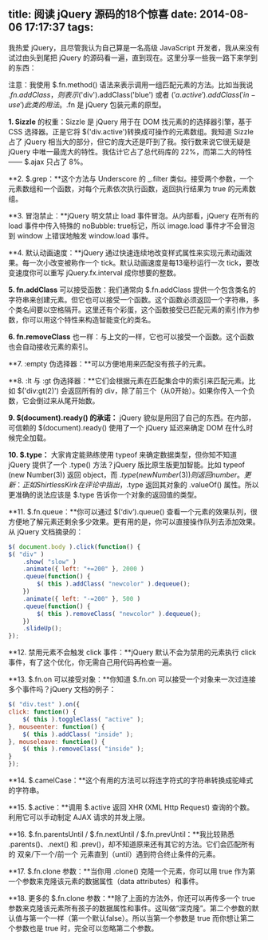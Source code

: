 title: 阅读 jQuery 源码的18个惊喜
date: 2014-08-06 17:17:37
tags:
---

我热爱 jQuery，且尽管我认为自己算是一名高级 JavaScript 开发者，我从来没有试过由头到尾把 jQuery 的源码看一遍，直到现在。这里分享一些我一路下来学到的东西：

注意：我使用 $.fn.method() 语法来表示调用一组匹配元素的方法。比如当我说 $.fn.addClass，则表示$('div').addClass('blue') 或者 $('a.active').addClass('in-use') 此类的用法。$.fn 是 jQuery 包装元素的原型。

**1. Sizzle** 的权重：Sizzle 是 jQuery 用于在 DOM 找元素的的选择器引擎，基于 CSS 选择器。正是它将 $('div.active')转换成可操作的元素数组。我知道 Sizzle 占了 jQuery 相当大的部分，但它的庞大还是吓到了我。按行数来说它很无疑是 jQuery 中唯一最庞大的特性。我估计它占了总代码库的 22%，而第二大的特性—— $.ajax 只占了 8%。

**2. $.grep：**这个方法与 Underscore 的 _.filter 类似。接受两个参数，一个元素数组和一个函数，对每个元素依次执行函数，返回执行结果为 true 的元素数组。

**3. 冒泡禁止：**jQuery 明文禁止 load 事件冒泡。从内部看，jQuery 在所有的 load 事件中传入特殊的 noBubble: true标记，所以 image.load 事件才不会冒泡到 window 上错误地触发 window.load 事件。

**4. 默认动画速度：**jQuery 通过快速连续地改变样式属性来实现元素动画效果。每一次小改变被称作一个 tick。默认动画速度是每13毫秒运行一次 tick，要改变速度你可以重写 jQuery.fx.interval 成你想要的整数。

**5. fn.addClass** 可以接受函数：我们通常向 $.fn.addClass 提供一个包含类名的字符串来创建元素。但它也可以接受一个函数。这个函数必须返回一个字符串，多个类名间要以空格隔开。这里还有个彩蛋，这个函数接受已匹配元素的索引作为参数，你可以用这个特性来构造智能变化的类名。

**6. fn.removeClass** 也一样：与上文的一样，它也可以接受一个函数。这个函数也会自动接收元素的索引。

**7. :empty 伪选择器：**可以方便地用来匹配没有孩子的元素。

**8. :lt 与 :gt 伪选择器：**它们会根据元素在匹配集合中的索引来匹配元素。比如 $('div:gt(2)') 会返回所有的 div，除了前三个（从0开始）。如果你传入一个负数，它会倒过来从尾开始数。

**9. $(document).ready() 的承诺：** jQuery 貌似是用回了自己的东西。在内部，可信赖的 $(document).ready() 使用了一个 jQuery 延迟来确定 DOM 在什么时候完全加载。

**10. $.type：** 大家肯定能熟练使用 typeof 来确定数据类型，但你知不知道 jQuery 提供了一个 .type() 方法？jQuery 版比原生版更加智能。比如 typeof (new Number(3)) 返回 object，而 $.type(new Number(3)) 则返回 number。更新：正如 ShirtlessKirk 在评论中指出，$.type 返回其对象的 .valueOf() 属性。所以更准确的说法应该是 $.type 告诉你一个对象的返回值的类型。

**11. $.fn.queue：**你可以通过 $(‘div’).queue() 查看一个元素的效果队列，很方便地了解元素还剩余多少效果。更有用的是，你可以直接操作队列去添加效果。从 jQuery 文档摘录的：
```javascript
$( document.body ).click(function() {
$( "div" )
    .show( "slow" )
    .animate({ left: "+=200" }, 2000 )
    .queue(function() {
        $( this ).addClass( "newcolor" ).dequeue();
    })
    .animate({ left: "-=200" }, 500 )
    .queue(function() {
        $( this ).removeClass( "newcolor" ).dequeue();
    })
    .slideUp();
});
```
**12. 禁用元素不会触发 click 事件：**jQuery 默认不会为禁用的元素执行 click 事件，有了这个优化，你无需自己用代码再检查一遍。

**13. $.fn.on 可以接受对象：**你知道 $.fn.on 可以接受一个对象来一次过连接多个事件吗？jQuery 文档的例子：
```javascript
$( "div.test" ).on({
click: function() {
    $( this ).toggleClass( "active" );
}, mouseenter: function() {
    $( this ).addClass( "inside" );
}, mouseleave: function() {
    $( this ).removeClass( "inside" );
}
});
```
**14. $.camelCase：**这个有用的方法可以将连字符式的字符串转换成驼峰式的字符串。

**15. $.active：**调用 $.active 返回 XHR (XML Http Request) 查询的个数。利用它可以手动制定 AJAX 请求的并发上限。

**16. $.fn.parentsUntil / $.fn.nextUntil / $.fn.prevUntil：**我比较熟悉 .parents()、.next() 和 .prev()，却不知道原来还有其它的方法。它们会匹配所有的 双亲/下一个/前一个 元素直到（until）遇到符合终止条件的元素。

**17. $.fn.clone 参数：**当你用 .clone() 克隆一个元素，你可以用 true 作为第一个参数来克隆该元素的数据属性（data attributes）和事件。

**18. 更多的 $.fn.clone 参数：**除了上面的方法外，你还可以再传多一个 true 参数来克隆该元素所有孩子的数据属性和事件。这叫做“深克隆”。第二个参数的默认值与第一个一样（第一个默认false）。所以当第一个参数是 true 而你想让第二个参数也是 true 时，完全可以忽略第二个参数。